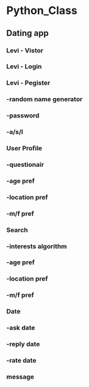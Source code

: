 # Python_Class
Dating app
-----------------------
### Levi - Vistor
### Levi - Login
### Levi - Pegister
###	     -random name generator
###       -password
###       -a/s/l
### User Profile
###	  -questionair
###	  -age pref
###	  -location pref
###	  -m/f pref		
### Search
###   -interests algorithm
###	  -age pref
###	  -location pref
###	  -m/f pref
### Date
###	  -ask date
### 	-reply date
###	  -rate date
### message
